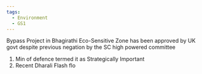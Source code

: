```yaml
---
tags:
  - Environment
  - GS1
---
```

Bypass Project in Bhagirathi Eco-Sensitive Zone has been approved by UK govt despite previous negation by the SC high powered committee

1. Min of defence termed it as Strategically Important
2. Recent Dharali Flash flo